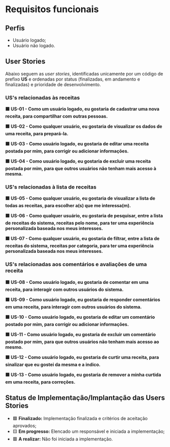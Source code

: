 # Requisitos funcionais

## Perfis
* Usuário logado;
* Usuário não logado.

## User Stories

Abaixo seguem as *user stories*, identificadas unicamente por um código de prefixo **US** e ordenadas por status (finalizadas, em andamento e finalizadas) e prioridade de desenvolvimento.

### US's relacionadas às receitas

**🟥 US-01 - Como um usuário logado, eu gostaria de cadastrar uma nova receita, para compartilhar com outras pessoas.**

**🟥 US-02 - Como qualquer usuário, eu gostaria de visualizar os dados de uma receita, para prepará-la.**

**🟥 US-03 - Como usuário logado, eu gostaria de editar uma receita postada por mim, para corrigir ou adicionar informações.**

**🟥 US-04 - Como usuário logado, eu gostaria de excluir uma receita postada por mim, para que outros usuários não tenham mais acesso à mesma.**


### US's relacionadas à lista de receitas

**🟥 US-05 - Como qualquer usuário, eu gostaria de visualizar a lista de todas as receitas, para escolher a(s) que me interessa(m).**

**🟥 US-06 - Como qualquer usuário, eu gostaria de pesquisar, entre a lista de receitas do sistema, receitas pelo nome, para ter uma experiência personalizada baseada nos meus interesses.**

**🟥 US-07 - Como qualquer usuário, eu gostaria de filtrar, entre a lista de receitas do sistema, receitas por categoria, para ter uma experiência personalizada baseada nos meus interesses.**


### US's relacionadas aos comentários e avaliações de uma receita

**🟥 US-08 - Como usuário logado, eu gostaria de comentar em uma receita, para interagir com outros usuários do sistema.**

**🟥 US-09 - Como usuário logado, eu gostaria de responder comentários em uma receita, para interagir com outros usuários do sistema.**

**🟥 US-10 - Como usuário logado, eu gostaria de editar um comentário postado por mim, para corrigir ou adicionar informações.**

**🟥 US-11 - Como usuário logado, eu gostaria de excluir um comentário postado por mim, para que outros usuários não tenham mais acesso ao mesmo.**

**🟥 US-12 - Como usuário logado, eu gostaria de curtir uma receita, para sinalizar que eu gostei da mesma e a indico.**

**🟥 US-13 - Como usuário logado, eu gostaria de remover a minha curtida em uma receita, para correções.**


## Status de Implementação/Implantação das Users Stories

* 🟩 **Finalizado:**              Implementação finalizada e critérios de aceitação aprovados;
* 🟨 **Em progresso:**            Elencado um responsável e iniciada a implementação;
* 🟥 **A realizar:**              Não foi iniciada a implementação.

